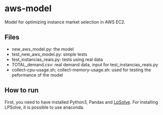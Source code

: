 # aws-model
Model for optimizing instance market selection in AWS EC2.

## Files
- new_aws_model.py: the model
- test_new_aws_model.py: simple tests
- test_instancias_reais.py: tests using real data
- TOTAL_demand.csv: real demand data, input for test_instancias_reais.py
- collect-cpu-usage.sh; collect-memory-usage.sh: used for testing the peformance of the model

## How to run
First, you need to have installed Python3, Pandas and [LpSolve](http://web.mit.edu/lpsolve/doc/). For installing LPSolve, it is possible to use anaconda.
